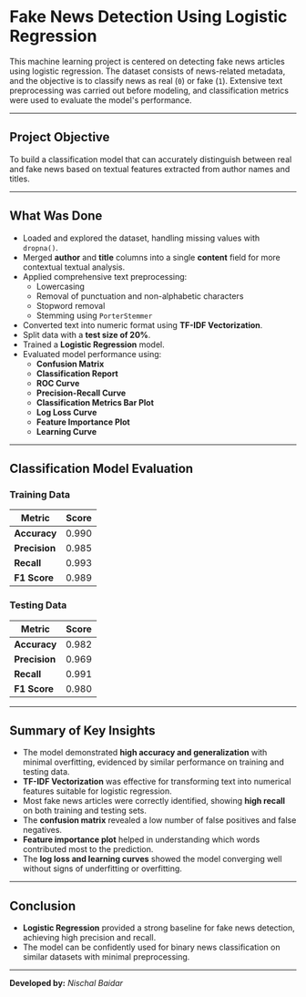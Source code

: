 # Fake News Detection Using Logistic Regression

This machine learning project is centered on detecting fake news articles using logistic regression. The dataset consists of news-related metadata, and the objective is to classify news as real (`0`) or fake (`1`). Extensive text preprocessing was carried out before modeling, and classification metrics were used to evaluate the model's performance.

---

## Project Objective  
To build a classification model that can accurately distinguish between real and fake news based on textual features extracted from author names and titles.

---

## What Was Done  
- Loaded and explored the dataset, handling missing values with `dropna()`.
- Merged **author** and **title** columns into a single **content** field for more contextual textual analysis.
- Applied comprehensive text preprocessing:
  - Lowercasing
  - Removal of punctuation and non-alphabetic characters
  - Stopword removal
  - Stemming using `PorterStemmer`
- Converted text into numeric format using **TF-IDF Vectorization**.
- Split data with a **test size of 20%**.
- Trained a **Logistic Regression** model.
- Evaluated model performance using:
  - **Confusion Matrix**
  - **Classification Report**
  - **ROC Curve**
  - **Precision-Recall Curve**
  - **Classification Metrics Bar Plot**
  - **Log Loss Curve**
  - **Feature Importance Plot**
  - **Learning Curve**

---

## Classification Model Evaluation

### Training Data

| Metric        | Score   |
|---------------|---------|
| **Accuracy**  | 0.990   |
| **Precision** | 0.985   |
| **Recall**    | 0.993   |
| **F1 Score**  | 0.989   |

### Testing Data

| Metric        | Score   |
|---------------|---------|
| **Accuracy**  | 0.982   |
| **Precision** | 0.969   |
| **Recall**    | 0.991   |
| **F1 Score**  | 0.980   |

---

## Summary of Key Insights
- The model demonstrated **high accuracy and generalization** with minimal overfitting, evidenced by similar performance on training and testing data.
- **TF-IDF Vectorization** was effective for transforming text into numerical features suitable for logistic regression.
- Most fake news articles were correctly identified, showing **high recall** on both training and testing sets.
- The **confusion matrix** revealed a low number of false positives and false negatives.
- **Feature importance plot** helped in understanding which words contributed most to the prediction.
- The **log loss and learning curves** showed the model converging well without signs of underfitting or overfitting.

---

## Conclusion
- **Logistic Regression** provided a strong baseline for fake news detection, achieving high precision and recall.
- The model can be confidently used for binary news classification on similar datasets with minimal preprocessing.

---

**Developed by:** *Nischal Baidar*

